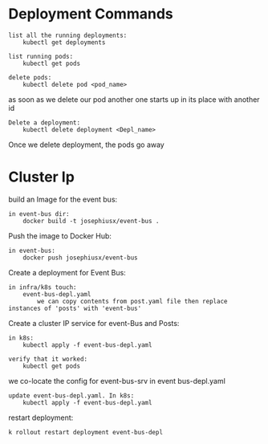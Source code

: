 

# Deployment Commands

    list all the running deployments:
        kubectl get deployments
    
    list running pods:
        kubectl get pods

    delete pods:
        kubectl delete pod <pod_name>

as soon as we delete our pod another one starts up in its place with another id

    Delete a deployment:
        kubectl delete deployment <Depl_name>

Once we delete deployment, the pods go away 


# Cluster Ip

build an Image for the event bus:

    in event-bus dir:
        docker build -t josephiusx/event-bus .

Push the image to Docker Hub:

    in event-bus:
        docker push josephiusx/event-bus

Create a deployment for Event Bus:

    in infra/k8s touch:
        event-bus-depl.yaml
            we can copy contents from post.yaml file then replace instances of 'posts' with 'event-bus'

Create a cluster IP service for event-Bus and Posts:

    in k8s:
        kubectl apply -f event-bus-depl.yaml

    verify that it worked:
        kubectl get pods


we co-locate the config for event-bus-srv in event bus-depl.yaml 

    update event-bus-depl.yaml. In k8s:
        kubectl apply -f event-bus-depl.yaml

restart deployment:

    k rollout restart deployment event-bus-depl

